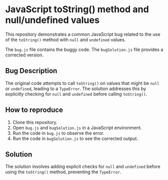 # JavaScript toString() method and null/undefined values

This repository demonstrates a common JavaScript bug related to the use of the `toString()` method with `null` and `undefined` values.

The `bug.js` file contains the buggy code.  The `bugSolution.js` file provides a corrected version.

## Bug Description
The original code attempts to call `toString()` on values that might be `null` or `undefined`, leading to a `TypeError`. The solution addresses this by explicitly checking for `null` and `undefined` before calling `toString()`. 

## How to reproduce
1. Clone this repository.
2. Open `bug.js` and `bugSolution.js` in a JavaScript environment.
3. Run the code in `bug.js` to observe the error.
4. Run the code in `bugSolution.js` to see the corrected output.

## Solution
The solution involves adding explicit checks for `null` and `undefined` before using the `toString()` method, preventing the `TypeError`.